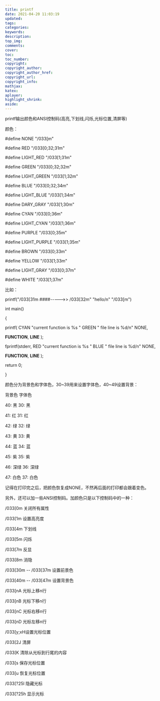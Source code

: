 ```yaml
---
title: printf
date: 2021-04-20 11:03:19
updated:
tags:
categories:
keywords:
description:
top_img:
comments:
cover:
toc:
toc_number:
copyright:
copyright_author:
copyright_author_href:
copyright_url:
copyright_info:
mathjax:
katex:
aplayer:
highlight_shrink:
aside:
---
```

printf输出颜色和ANSI控制码(高亮,下划线,闪烁,光标位置,清屏等)

颜色：

#define NONE "/033[m"

#define RED "/033[0;32;31m"

#define LIGHT_RED "/033[1;31m"

#define GREEN "/033[0;32;32m"

#define LIGHT_GREEN "/033[1;32m"

#define BLUE "/033[0;32;34m"

#define LIGHT_BLUE "/033[1;34m"

#define DARY_GRAY "/033[1;30m"

#define CYAN "/033[0;36m"

#define LIGHT_CYAN "/033[1;36m"

#define PURPLE "/033[0;35m"

#define LIGHT_PURPLE "/033[1;35m"

#define BROWN "/033[0;33m"

#define YELLOW "/033[1;33m"

#define LIGHT_GRAY "/033[0;37m"

#define WHITE "/033[1;37m"

比如：

printf("/033[31m ####-----&gt;&gt; /033[32m" "hello/n" "/033[m")

int main()

{

printf( CYAN "current function is %s " GREEN " file line is %d/n" NONE,

__FUNCTION__, __LINE__ );

fprintf(stderr, RED "current function is %s " BLUE " file line is %d/n" NONE,

__FUNCTION__, __LINE__ );

return 0;

}

颜色分为背景色和字体色，30~39用来设置字体色，40~49设置背景：

背景色 字体色

40: 黑 30: 黑

41: 红 31: 红

42: 绿 32: 绿

43: 黄 33: 黄

44: 蓝 34: 蓝

45: 紫 35: 紫

46: 深绿 36: 深绿

47: 白色 37: 白色

记得在打印完之后，把颜色恢复成NONE，不然再后面的打印都会跟着变色。

另外，还可以加一些ANSI控制码。加颜色只是以下控制码中的一种：

/033[0m 关闭所有属性

/033[1m 设置高亮度

/033[4m 下划线

/033[5m 闪烁

/033[7m 反显

/033[8m 消隐

/033[30m -- /033[37m 设置前景色

/033[40m -- /033[47m 设置背景色

/033[nA 光标上移n行

/033[nB 光标下移n行

/033[nC 光标右移n行

/033[nD 光标左移n行

/033[y;xH设置光标位置

/033[2J 清屏

/033[K 清除从光标到行尾的内容

/033[s 保存光标位置

/033[u 恢复光标位置

/033[?25l 隐藏光标

/033[?25h 显示光标
